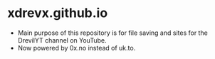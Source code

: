 # xdrevx.github.io
- Main purpose of this repository is for file saving and sites for the DrevilYT channel on YouTube.
- Now powered by 0x.no instead of uk.to.
